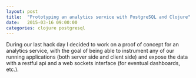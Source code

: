 ```yaml
---
layout: post
title:  "Prototyping an analytics service with PostgreSQL and Clojure"
date:   2015-03-16 09:00:00
categories: clojure postgresql
---
```


During our last hack day I decided to work on a proof of concept for an
analytics service, with the goal of being able to instrument any of our running
applications (both server side and client side) and expose the data with a
restful api and a web sockets interface (for eventual dashboards, etc.).
